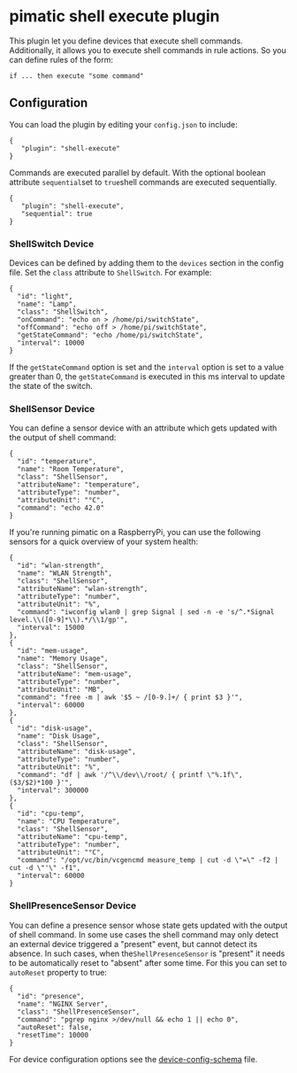 pimatic shell execute plugin
=======================
This plugin let you define devices that execute shell commands. Additionally, it allows you
to execute shell commands in rule actions. So you can define rules of the form:

    if ... then execute "some command"

Configuration
-------------
You can load the plugin by editing your `config.json` to include:

    { 
       "plugin": "shell-execute"
    }

Commands are executed parallel by default. With the optional boolean attribute `sequential`set to `true`shell commands are executed sequentially.

    { 
       "plugin": "shell-execute",
       "sequential": true
    }

### ShellSwitch Device

Devices can be defined by adding them to the `devices` section in the config file.
Set the `class` attribute to `ShellSwitch`. For example:

    { 
      "id": "light",
      "name": "Lamp",
      "class": "ShellSwitch", 
      "onCommand": "echo on > /home/pi/switchState",
      "offCommand": "echo off > /home/pi/switchState",
      "getStateCommand": "echo /home/pi/switchState",
      "interval": 10000
    }

If the `getStateCommand` option is set and the `interval` option is set to a value greater than 0, 
the `getStateCommand` is executed in this ms interval to update the state of the switch. 

### ShellSensor Device

You can define a sensor device with an attribute which gets updated with the output of shell command:

    { 
      "id": "temperature",
      "name": "Room Temperature",
      "class": "ShellSensor", 
      "attributeName": "temperature",
      "attributeType": "number",
      "attributeUnit": "°C",
      "command": "echo 42.0"
    }

If you're running pimatic on a RaspberryPi, you can use the following sensors for a quick overview of your system health:

    {
      "id": "wlan-strength",
      "name": "WLAN Strength",
      "class": "ShellSensor",
      "attributeName": "wlan-strength",
      "attributeType": "number",
      "attributeUnit": "%",
      "command": "iwconfig wlan0 | grep Signal | sed -n -e 's/^.*Signal level.\\([0-9]*\\).*/\\1/gp'",
      "interval": 15000
    },
    {
      "id": "mem-usage",
      "name": "Memory Usage",
      "class": "ShellSensor",
      "attributeName": "mem-usage",
      "attributeType": "number",
      "attributeUnit": "MB",
      "command": "free -m | awk '$5 ~ /[0-9.]+/ { print $3 }'",
      "interval": 60000
    },
    {
      "id": "disk-usage",
      "name": "Disk Usage",
      "class": "ShellSensor",
      "attributeName": "disk-usage",
      "attributeType": "number",
      "attributeUnit": "%",
      "command": "df | awk '/^\\/dev\\/root/ { printf \"%.1f\", ($3/$2)*100 }'",
      "interval": 300000
    },
    {
      "id": "cpu-temp",
      "name": "CPU Temperature",
      "class": "ShellSensor",
      "attributeName": "cpu-temp",
      "attributeType": "number",
      "attributeUnit": "°C",
      "command": "/opt/vc/bin/vcgencmd measure_temp | cut -d \"=\" -f2 | cut -d \"'\" -f1",
      "interval": 60000
    }

### ShellPresenceSensor Device

You can define a presence sensor whose state gets updated with the output of shell command. In some
use cases the shell command may only detect an external device triggered a "present" event, but cannot 
detect its absence. In such cases, when the`ShellPresenceSensor` is "present" it needs to be 
automatically reset to "absent" after some time. For this you can set to `autoReset` property to true:

    {
      "id": "presence",
      "name": "NGINX Server",
      "class": "ShellPresenceSensor",
      "command": "pgrep nginx >/dev/null && echo 1 || echo 0",
      "autoReset": false,
      "resetTime": 10000
    }

For device configuration options see the [device-config-schema](device-config-schema.coffee) file.
